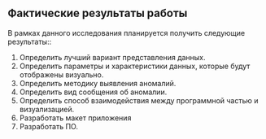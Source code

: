 ## Фактические результаты работы 
В рамках данного исследования планируется получить следующие результаты::
1. Определить лучший вариант представления данных.
2. Определить параметры и характеристики данных, которые будут отображены визуально.
3. Определить методику выявления аномалий.
4. Определить вид сообщения об аномалии.
5. Определить способ взаимодействия между программной частью и визуализацией.
6. Разработать макет приложения
7. Разработать ПО.
